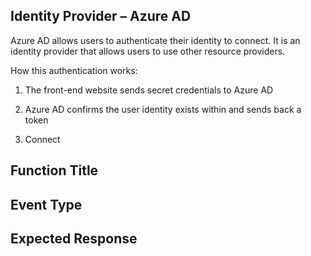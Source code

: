 ##  Identity Provider – Azure AD

Azure AD allows users to authenticate their identity to connect. It is an identity provider that allows users to use other resource providers. 

How this authentication works: 

1. The front-end website sends secret credentials to Azure AD

2. Azure AD confirms the user identity exists within and sends back a token

3. Connect



## Function Title

## Event Type

## Expected Response